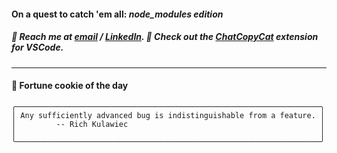 #### On a quest to catch 'em all: *node_modules edition*

##### :calling: Reach me at **[email](mailto:johannes@stenmark.in)** ***/*** **[LinkedIn](https://www.linkedin.com/in/johannes-stenmark)**.  :feet: Check out the [ChatCopyCat](https://github.com/jstenmark/ChatCopyCat) extension for VSCode.

---
#### :cookie: Fortune cookie of the day
```smalltalk
╭────────────────────────────────────────────────────────────────────╮
│ Any sufficiently advanced bug is indistinguishable from a feature. │
│         -- Rich Kulawiec                                           │
│                                                                    │
╰────────────────────────────────────────────────────────────────────╯
```
